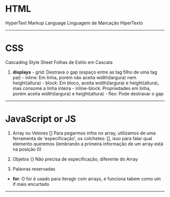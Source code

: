 # HTML
HyperText Markup Language
Linguagem de Marcação HiperTexto
***

# CSS
Cascading Style Sheet
Folhas de Estilo em Cascata
  1. **displays**
    - grid: Destrava o gap (espaço entre as tag filho de uma tag pai)
    - inline: Em linha, porém não aceita width(largura) nem height(altura)
    - block: Em bloco, aceita width(largura) e height(altura), mas consome a linha inteira
    - inline-block: Propriedades em linha, porém aceita width(largura) e height(altura)
    - flex: Pode destravar o gap
***

# JavaScript or JS
1. Array ou Vetores
    []
    Para pegarmos infos no array, utilizamos de uma ferramenta de 'especificação', os colchetes: [], isso para falar qual elemento queremos (lembrando a primeira informação de um array está na posição 0)

2. Objetos
    {}
    Não precisa de especificação, diferente do Array
3. Palavras reservadas
- **for**: O for  é usado para iteragir com arrays, e funciona tabem como um if mais encurtado
***
